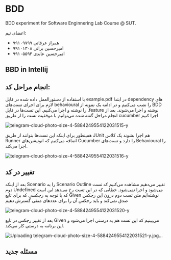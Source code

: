 # BDD
BDD experiment for Software Enginnering Lab Course @ SUT.

اعضای تیم:
- همراز عرفاتی ۹۹۱۰۹۷۹۹
- امیرحسین براتی ۹۹۱۰۱۳۰۸
- امیرحسین عابدی ۹۹۱۰۵۵۹۴

## BBD in Intellij

 
## انجام مراحل کد:

با استفاده از دستورالعمل داده شده در فایل example.pdf در ابتدا dependency های لازم برای اجرای تست‌های behavioural را نصب می‌کنیم و در ادامه یک نمونه از BDD را نوشته و اجرا می‌کنیم. این تست‌ها در فایل .feature نوشته و اجرا می‌شوند. بعد از انجام مراحل گفته شده می‌توانیم با موفقیت تست را از طریق cucumber اجرا کنیم

![telegram-cloud-photo-size-4-5884249554122031515-y](https://github.com/user-attachments/assets/2ea0b7e5-33f1-4989-afaf-b380011b1f7b)


همینطور برای اینکه این تست‌ها بتوانند از طریق JUnit هم اجرا بشوند یک کلاس Runner اضافه می‌کنیم که انوتیشن‌های Cucumber را دارد و تست‌های Behavioural را اجرا می‌کند.

![telegram-cloud-photo-size-4-5884249554122031516-y](https://github.com/user-attachments/assets/1746618d-6090-4cb9-ab2b-92bdaf8b1363)


## تغییر در کد
بعد از اینکه Scenario را به Scenario Outline تغییر می‌دهیم مشاهده می‌کنیم که تست دوم Undefined می‌شود و اجرا نمی‌شود. خطایی که در این تست رخ می‌دهد این است که با توجه به رجکسی که برای تایع Given نوشته‌ایم متن تست دوم درون این رجکس صدق نمی‌کند و باید رجکس آن را برای عددهای منفی گسترش دهیم

![telegram-cloud-photo-size-4-5884249554122031520-y](https://github.com/user-attachments/assets/92dc3d2a-7c9a-4012-afdc-41c7638381d2)


بعد از تغییر رجکس در تابع Given می‌بینیم که این تست هم به درستی اجرا می‌شود و این برنامه به درستی کار می‌کند.

![Uploading telegram-cloud-photo-size-4-5884249554122031521-y.jpg…]()


## مسئله جدید
